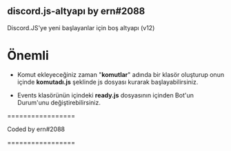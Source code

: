 ## discord.js-altyapı by ern#2088
Discord.JS'ye yeni başlayanlar için boş altyapı (v12)

# Önemli

- Komut ekleyeceğiniz zaman "**komutlar**" adında bir klasör oluşturup onun içinde **komutadı.js** şeklinde js dosyası kurarak başlayabilirsiniz.

- Events klasörünün içindeki **ready.js** dosyasının içinden Bot'un Durum'unu değiştirebilirsiniz.

=================

Coded by ern#2088

=================

